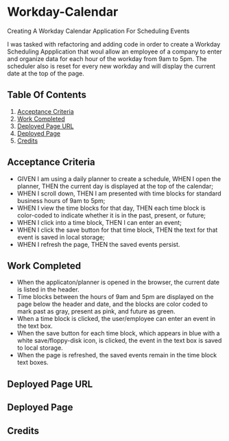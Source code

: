 # Workday-Calendar
Creating A Workday Calendar Application For Scheduling Events

I was tasked with refactoring and adding code in order to create a Workday Scheduling Appplication that woul allow an employee of a company to enter and organize data for each hour of the workday from 9am to 5pm. The scheduler also is reset for every new workday and will display the current date at the top of the page. 

## Table Of Contents
1. [Acceptance Criteria](#acceptance-criteria)
2. [Work Completed](#work-completed)
3. [Deployed Page URL](#deployed-page-url)
4. [Deployed Page](#deployed-page)
5. [Credits](#credits)

## Acceptance Criteria 
- GIVEN I am using a daily planner to create a schedule, WHEN I open the planner, THEN the current day is displayed at the top of the calendar;
- WHEN I scroll down, THEN I am presented with time blocks for standard business hours of 9am to 5pm;
- WHEN I view the time blocks for that day, THEN each time block is color-coded to indicate whether it is in the past, present, or future;
- WHEN I click into a time block, THEN I can enter an event;
- WHEN I click the save button for that time block, THEN the text for that event is saved in local storage;
- WHEN I refresh the page, THEN the saved events persist.

## Work Completed
- When the applicaton/planner is opened in the browser, the current date is listed in the header.
- Time blocks between the hours of 9am and 5pm are displayed on the page below the header and date, and the blocks are color coded to mark past as gray, present as pink, and future as green.
- When a time block is clicked, the user/employee can enter an event in the text box.
- When the save button for each time block, which appears in blue with a white save/floppy-disk icon, is clicked, the event in the text box is saved to local storage.
- When the page is refreshed, the saved events remain in the time block text boxes.

## Deployed Page URL

## Deployed Page

## Credits 
